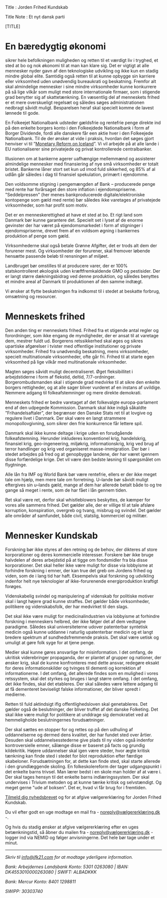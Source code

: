 Title : Jorden Frihed Kundskab

Title Note : Et nyt dansk parti

[TITLE]

# En bæredygtig økonomi

sikrer hele befolkningen muligheden og retten til et værdigt liv i tryghed, et sted at bo og nok økonomi til at man kan klare sig. Det er vigtigt at alle mennesker nyder gavn af den teknologiske udvikling og ikke kun en stadig mindre global elite. Samtidig også retten til at kunne opbygge sin karriere eller virksomhed uden unødvendig bureaukrati og beskatning. Fremfor alt skal almindelige mennesker i sine mindre virksomheder kunne konkurrere på så lige vilkår som muligt med store internationale firmaer, som i stigende grad benytter sig af skattetænkning. En væsentlig del af menneskets frihed er et mere overskueligt regelsæt og således søges administrationen nedbragt såvidt muligt. Besparelsen heraf skal specielt komme de lavest lønnede til gode.

En Folkeejet Nationalbank udsteder gældsfrie og rentefrie penge direkte ind på den enkelte borgers konto i den Folkeejdede Nationalbank i form af Borger Dividende, fordi alle danskere får een aktie hver i den Folkeejede Nationalbank. Til de der ønsker at vide i praksis, hvordan det søges gjort henviser vi til ”[Monetary Reform on Iceland](https://www.forsaetisraduneyti.is/media/Skyrslur/monetary-reform.pdf)”. Vi vil arbejde på at alle lande i EU nationaliserer sine privatejede og privat kontrollerede centralbanker. 

Illusionen om at bankerne agerer uafhængige mellemmænd og assisterer almindelige mennesker med finansiering af nye små virksomheder er totalt bristet. Bankerne låner stort set kun ud imod fuld sikkerhed, og 85% af al udlån går således i dag til finansiel spekulation, primært i ejendomme.

Den voldsomme stigning i pengemængden af Bank – producerede penge med rente har forårsaget den store inflation i ejendomspriserne. "Seddelpressen" (her menes bankproducerede digitale/elektroniske kontopenge som gæld med rente) bør således ikke varetages af privatejede virksomheder, som har profit som motiv.

Det er en menneskerettighed at have et sted at bo. Et rigt land som Danmark bør kunne garantere det. Specielt set i lyset af de enorme gevinster der har været på ejendomsmarkedet i form af stigninger i ejendomspriserne, drevet frem af en voldsom øgning i bankernes produktion af penge som gæld.

Virksomhederne skal også betale Grønne Afgifter, det er trods alt dem der forurener mest. Og virksomheder der forurener, skal fremover løbende hensætte passende beløb til rensningen af miljøet.

Landbruget bør omstilles til at producere varer, der er 100% statskontrolleret økologisk uden kræftfremkaldende GMO og pestisider. Der er langt større dækningsbidrag ved denne produktion, og således benyttes et mindre areal af Danmark til produktionen af den samme indtægt. 

Vi  ønsker at flytte beskatningen fra indkomst til i stedet at beskatte forbrug, omsætning og resourcer. 

# Menneskets frihed

Den anden ting er menneskets frihed. Frihed fra et stigende antal regler og forordninger, som ikke engang de myndigheder, der er ansat til at varetage dem, mestrer fuldt ud. Borgerens retssikkerhed skal øges og sikres upartiske afgørelser i tvister med offentlige institutioner og private virksomheder. Frihed fra unødvendig beskatning, mens virksomheder, specielt multinationale virksomheder, ofte går fri. Frihed til at starte egen virksomhed på lige vilkår med multinationale virksomheder. 

Magten søges såvidt muligt decentraliseret. Øget fleksibillitet i arbejdstiderne i form af flekstid, deltid, 7/7-ordninger. Borgerombudsmanden skal i stigende grad medvirke til at sikre den enkelte borgers rettigheder, og at alle sager bliver vurderet af en instans af uvildige. Nemmere adgang til folkeafstemninger og mere direkte demokrati.

Menneskets frihed er bedre varetaget af det folkevalgte europa-parlament end af den udpegede Kommission. Danmark skal ikke indgå såkaldte ”Frihandelsaftaler”, der begrænser den Danske Stats ret til at lovgive og regulere livet i Danmark. Der skal være en langt strammere monopollovgivning, som sikrer den frie konkurrence får lettere spil.

Danmark skal ikke kunne deltage i krige uden en forudgående folkeafstemning. Herunder inkluderes konventionel krig, handelskrig, finansiel krig, geo-ingeneering, miljøkrig, informationskrig, krig ved brug af terror handlinger og krig ved organiseret masse-immigration. Der bør i stedet arbejdes på fred og at genopbygge landene, der har været igennem disse forfærdelige krige. Det vil være den bedste løsning til spørgsmålet om flygtninge. 

Alle lån fra IMF og World Bank bør være rentefrie, ellers er der ikke meget tale om hjælp, men mere tale om forretning. U–lande bør såvidt muligt eftergives sin u–lands gæld, mange af dem har allerede betalt både to og tre gange så meget i rente, som de har fået i lån gennem tiden.

Ret skal være ret, derfor skal whistleblowers beskyttes, de kæmper for vores alle sammens frihed. Det gælder alle, der er villige til at tale afsløre korruption, konspiration, overgreb og tvang, misbrug og svindel. Det gælder alle områder af samfundet, både civil, statslig, kommerciel og militær. 

# Mennesker Kundskab

Forskning bør ikke styres af den retning og de behov, der dikteres af store korporationer og deres kommercielle interesser. Forskere bør ikke bruge halvdelen af deres arbejdstid på at tigge om fondsmidler fra bla disse korporationer. Det skal heller ikke være muligt for disse via lobbyisme at forhindre forskning i emner, der kan true det greb om Jordens frihed og viden, som de i lang tid har haft. Eksempelvis skal forskning og udvikling indenfor helt nye teknologier af ikke-forurenende energiproduktion kraftigt forøges.

Videnskabelig svindel og manipulering af videnskab for politiske motiver skal i langt højere grad kunne straffes. Det gælder både virksomheder, politikere og videnskabsfolk, der har medvirket til den slags.

Det skal ikke være muligt for medicinalindustrien via lobbyisme at forhindre forskning i menneskers helbred, der ikke følger det af dem vedtagne paradigme. Således skal universiteterne udover patenterbar syntetisk medicin også kunne uddanne i naturlig upatenterbar medicin og et langt bredere spektrum af sundhedsfremmende praksis. Det skal være uetisk og umuligt at gøre folk syge for at tjene penge.

Medier skal kunne gøres ansvarlige for misinformation. I det omfang, de ukritisk viderebringer propaganda, der er plantet af grupper og nationer, der ønsker krig, skal de kunne konfronteres med dette ansvar, redegøre eksakt for deres informationskilder og tvinges til dementi og korrektion af informationerne. I det omfang, det allerede findes som en mulighed i vores retssystem, skal det styrkes og bruges i langt større omfang. I det omfang, det ikke findes, skal det etableres. Der skal således være lettere adgang til at få dementeret beviseligt falske informationer, der bliver spredt i medierne. 

Retten til fuld aktindsigt iflg offentlighedsloven skal genetableres. Det gælder også de beslutninger, der bliver truffet af det danske Folketing. Det skal ikke være muligt for politikere at unddrage sig demokratiet ved at hemmeligholde beslutningernes forudsætninger.

Der skal sættes en stopper for og rettes op på den udhuling af uddannelserne og dermed dens kvalitet, der har fundet sted over årtier. Desuden skal uddannelsesstederne give plads til ny viden også indenfor kontroversielle emner, sålænge disse er baseret på facts og grundig kildekritik. Højere uddannelser skal igen være steder, hvor ægte kritisk tænkning kan finde sted i stedet for blot reproduktion efter færdige skabeloner. Forudsætningen for, at dette kan finde sted, skal starte allerede i den grundlæggende skoling. En folkeskolereform der tager udgangspunkt i det enkelte barns trivsel. Man lærer bedst i en skole man holder af at være i. Der skal tages hensyn til det enkelte barns indlæringssystem. Der skal undervises i Trivium metoden og at kunne tænke kritisk og selvstændigt. Og meget gerne "ude af boksen". Det er, hvad vi får brug for i fremtiden.


[Tilmeld dig nyhedsbrevet](http://eepurl.com/b9-jSf) og for at afgive vælgererklæring for Jorden Frihed Kundskab. 

Du vil efter godt en uge modtage en mail fra - noreply@vælgererklæring.dk -. 

Og hvis du stadig ønsker at afgive vælgererklæring efter en uges betænkningstid, så åbner du mailen fra - noreply@vælgererklæring.dk - logger ind via NEMID og følger anvisningerne. Det hele bør tage under et minut. 

----

_Skriv til info@jfk21.com for at modtage yderligere information._

_Bank: Arbejdernes Landsbank Konto: 5301 0263080 | IBAN: DK4553010000263080 | SWIFT: ALBADKKK_ 

_Bank: Mercur Konto: 8401 1298811_ 

_SWIPP: 30303740_
